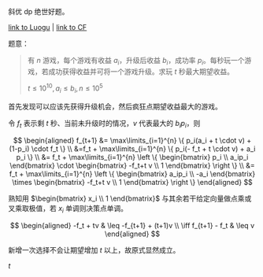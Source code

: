斜优 dp 绝世好题。

[link to Luogu](https://www.luogu.com.cn/problem/CF1067D) | [link to CF](https://codeforces.com/problemset/problem/1067/D)

题意：

> 有 $n$ 游戏，每个游戏有收益 $a_i$，升级后收益 $b_i$，成功率 $p_i$。每秒玩一个游戏，若成功获得收益并可将一个游戏升级。求玩 $t$ 秒最大期望收益。
> 
> $t \leq 10^{10}, a_i \leq b_i, n \leq 10^5$

首先发现可以应该先获得升级机会，然后疯狂点期望收益最大的游戏。

令 $f_t$ 表示剩 $t$ 秒、当前未升级时的情况，$v$ 代表最大的 $b_i p_i$，则

$$
\begin{aligned}
f_{t+1} &= \max\limits_{i=1}^{n} \{ p_i(a_i + t \cdot v) + (1-p_i) \cdot f_t \} \\
&=f_t + \max\limits_{i=1}^{n} \{ p_i(- f_t + t \cdot v) + a_i p_i \} \\
&= f_t + \max\limits_{i=1}^{n} \left \{ \begin{bmatrix} p_i \\ a_ip_i \end{bmatrix} \cdot \begin{bmatrix} -f_t+t v \\ 1 \end{bmatrix} \right \} \\
&= f_t + \max\limits_{i=1}^{n} \left \{ \begin{bmatrix} a_ip_i \\ -a_i \end{bmatrix} \times \begin{bmatrix} -f_t+t v \\ 1 \end{bmatrix} \right \}
\end{aligned}
$$

熟知用 $\begin{bmatrix} x_i \\ 1 \end{bmatrix}$ 与其余若干给定向量做点乘或叉乘取极值，若 $x_i$ 单调则决策点单调。

$$
\begin{aligned}
-f_t + tv & \leq  -f_{t+1} + (t+1)v \\
\iff f_{t+1} - f_t & \leq  v
\end{aligned}
$$

新增一次选择不会让期望增加 $t$ 以上，故原式显然成立。

$t$